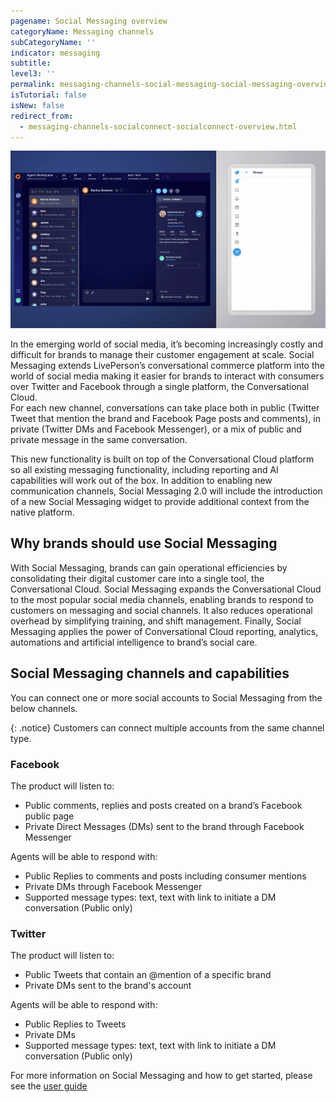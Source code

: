 ```yaml
---
pagename: Social Messaging overview
categoryName: Messaging channels
subCategoryName: ''
indicator: messaging
subtitle:
level3: ''
permalink: messaging-channels-social-messaging-social-messaging-overview.html
isTutorial: false
isNew: false
redirect_from:
  - messaging-channels-socialconnect-socialconnect-overview.html
---
```

![](img/socialconnect.gif)

In the emerging world of social media, it’s becoming increasingly costly and difficult for brands to manage their customer engagement at scale. Social Messaging extends LivePerson’s conversational commerce platform into the world of social media making it easier for brands to interact with consumers over Twitter and Facebook through a single platform, the Conversational Cloud.  
For each new channel, conversations can take place both in public (Twitter Tweet that mention the brand and Facebook Page posts and comments), in private (Twitter DMs and Facebook Messenger), or a mix of public and private message in the same conversation.

This new functionality is built on top of the Conversational Cloud platform so all existing messaging functionality, including reporting and AI capabilities will work out of the box.  In addition to enabling new communication channels, Social Messaging 2.0 will include the introduction of a new Social Messaging widget to provide additional context from the native platform.

## Why brands should use Social Messaging

With Social Messaging, brands can gain operational efficiencies by consolidating their digital customer care into a single tool, the Conversational Cloud. Social Messaging expands the Conversational Cloud to the most popular social media channels, enabling brands to respond to customers on messaging and social channels. It also reduces operational overhead by simplifying training, and shift management. Finally, Social Messaging applies the power of Conversational Cloud reporting, analytics, automations and artificial intelligence to brand’s social care.

## Social Messaging channels and capabilities

You can connect one or more social accounts to Social Messaging from the below channels.

{: .notice}
Customers can connect multiple accounts from the same channel type.

### Facebook

The product will listen to:

* Public comments, replies and posts created on a brand’s Facebook public page
* Private Direct Messages (DMs) sent to the brand through Facebook Messenger

Agents will be able to respond with:

* Public Replies to comments and posts including consumer mentions
* Private DMs through Facebook Messenger
* Supported message types: text, text with link to initiate a DM conversation (Public only)

### Twitter

The product will listen to:

* Public Tweets that contain an @mention of a specific brand
* Private DMs sent to the brand's account

Agents will be able to respond with:

* Public Replies to Tweets
* Private DMs
* Supported message types: text, text with link to initiate a DM conversation (Public only)

For more information on Social Messaging and how to get started, please see the [user guide](messaging-channels-social-messaging-social-messaging-user-guide.html)

